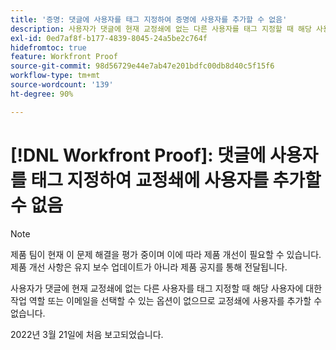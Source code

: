 ```yaml
---
title: '증명: 댓글에 사용자를 태그 지정하여 증명에 사용자를 추가할 수 없음'
description: 사용자가 댓글에 현재 교정쇄에 없는 다른 사용자를 태그 지정할 때 해당 사용자에 대한 작업 역할 또는 이메일을 선택할 수 있는 옵션이 없으므로 교정쇄에 사용자를 추가할 수 없습니다.
exl-id: 0ed7af8f-b177-4839-8045-24a5be2c764f
hidefromtoc: true
feature: Workfront Proof
source-git-commit: 98d56729e44e7ab47e201bdfc00db8d40c5f15f6
workflow-type: tm+mt
source-wordcount: '139'
ht-degree: 90%

---
```


# [!DNL Workfront Proof]: 댓글에 사용자를 태그 지정하여 교정쇄에 사용자를 추가할 수 없음

<!--Converted to story-->

>[!NOTE]
>
>제품 팀이 현재 이 문제 해결을 평가 중이며 이에 따라 제품 개선이 필요할 수 있습니다. 제품 개선 사항은 유지 보수 업데이트가 아니라 제품 공지를 통해 전달됩니다.

사용자가 댓글에 현재 교정쇄에 없는 다른 사용자를 태그 지정할 때 해당 사용자에 대한 작업 역할 또는 이메일을 선택할 수 있는 옵션이 없으므로 교정쇄에 사용자를 추가할 수 없습니다.

2022년 3월 21일에 처음 보고되었습니다.
